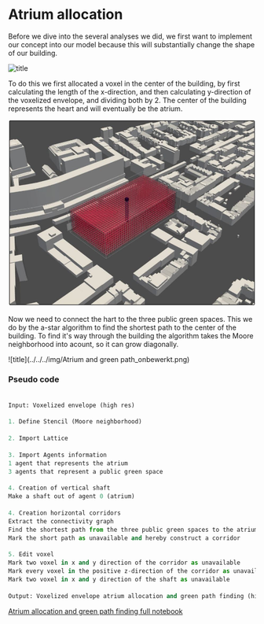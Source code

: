 # Atrium allocation 

Before we dive into the several analyses we did, we first want to implement our concept into our model because this will substantially change the shape of our building.

![title](../../../img/Flowchart_atrium.png)

 To do this we first allocated a voxel in the center of the building, by first calculating the length of the x-direction, and then calculating y-direction of the voxelized envelope, and dividing both by 2. The center of the building represents the heart and will eventually be the atrium. 

![title](../../../img/Atrium_center.png)

Now we need to connect the hart to the three public green spaces. This we do by the a-star algorithm to find the shortest path to the center of the building. To find it's way through the building the algorithm takes the Moore neighborhood into acount, so it can grow diagonally. 

![title](../../../img/Atrium and green path_onbewerkt.png)

### Pseudo code

``` python

Input: Voxelized envelope (high res) 

1. Define Stencil (Moore neighborhood)

2. Import Lattice

3. Import Agents information
1 agent that represents the atrium
3 agents that represent a public green space

4. Creation of vertical shaft
Make a shaft out of agent 0 (atrium)

4. Creation horizontal corridors
Extract the connectivity graph 
Find the shortest path from the three public green spaces to the atrium
Mark the short path as unavailable and hereby construct a corridor

5. Edit voxel
Mark two voxel in x and y direction of the corridor as unavailable
Mark every voxel in the positive z-direction of the corridor as unavailable
Mark two voxel in x and y direction of the shaft as unavailable

Output: Voxelized envelope atrium allocation and green path finding (high res)

```

[Atrium allocation and green path finding full notebook](/spatial_computing_project_template/index/scripts/atrium_allocation_and_green_path_finding/)